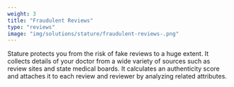 ```yaml
---
weight: 3
title: "Fraudulent Reviews"
type: "reviews"
image: "img/solutions/stature/fraudulent-reviews-.png"
---
```

Stature protects you from the risk of fake reviews to a huge extent. It collects details of your doctor from a wide variety of sources such as review sites and state medical boards. It calculates an authenticity score and attaches it to each review and reviewer by analyzing related attributes.

